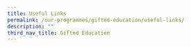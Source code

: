 ```yaml
---
title: Useful Links
permalink: /our-programmes/gifted-education/useful-links/
description: ""
third_nav_title: Gifted Education
---
```

